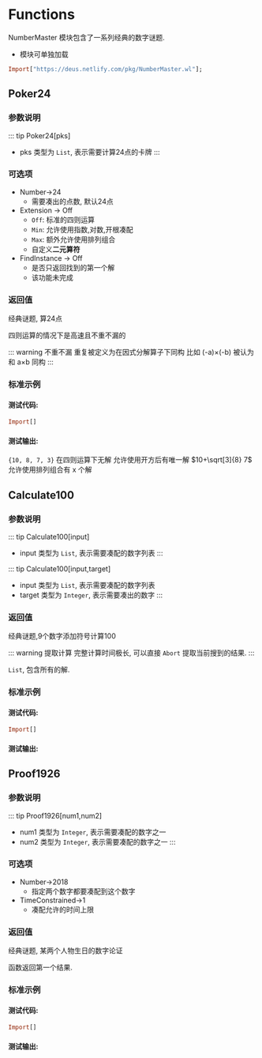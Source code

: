 # Functions

NumberMaster 模块包含了一系列经典的数字谜题.

- 模块可单独加载

```haskell
Import["https://deus.netlify.com/pkg/NumberMaster.wl"];
```

## Poker24
### 参数说明

::: tip Poker24[pks]
- pks 类型为 `List`, 表示需要计算24点的卡牌
:::

### 可选项

- Number->24
	- 需要凑出的点数, 默认24点
- Extension -> Off
	- `Off`: 标准的四则运算
	- `Min`: 允许使用指数,对数,开根凑配
	- `Max`: 额外允许使用排列组合
	- 自定义**二元算符**
- FindInstance -> Off
	- 是否只返回找到的第一个解
	- 该功能未完成

### 返回值

经典谜题, 算24点

四则运算的情况下是高速且不重不漏的

::: warning 不重不漏
重复被定义为在因式分解算子下同构
比如 (-a)×(-b) 被认为和 a×b 同构
:::


### 标准示例

#### 测试代码:
```haskell
Import[]
```

#### 测试输出:
`{10, 8, 7, 3}` 在四则运算下无解
允许使用开方后有唯一解 $10+\sqrt[3]{8} 7$
允许使用排列组合有 x 个解

## Calculate100
### 参数说明

::: tip Calculate100[input]
- input 类型为 `List`, 表示需要凑配的数字列表
:::

::: tip Calculate100[input,target]
- input 类型为 `List`, 表示需要凑配的数字列表
- target 类型为 `Integer`, 表示需要凑出的数字
:::

### 返回值

经典谜题,9个数字添加符号计算100

::: warning 提取计算
完整计算时间极长, 可以直接 `Abort` 提取当前搜到的结果.
:::

`List`, 包含所有的解.

### 标准示例

#### 测试代码:
```haskell
Import[]
```

#### 测试输出:



## Proof1926
### 参数说明

::: tip Proof1926[num1,num2]
- num1 类型为 `Integer`, 表示需要凑配的数字之一
- num2 类型为 `Integer`, 表示需要凑配的数字之一
:::

### 可选项

- Number->2018
	- 指定两个数字都要凑配到这个数字
- TimeConstrained->1
	- 凑配允许的时间上限

### 返回值

经典谜题, 某两个人物生日的数字论证

函数返回第一个结果.

### 标准示例

#### 测试代码:
```haskell
Import[]
```

#### 测试输出:
